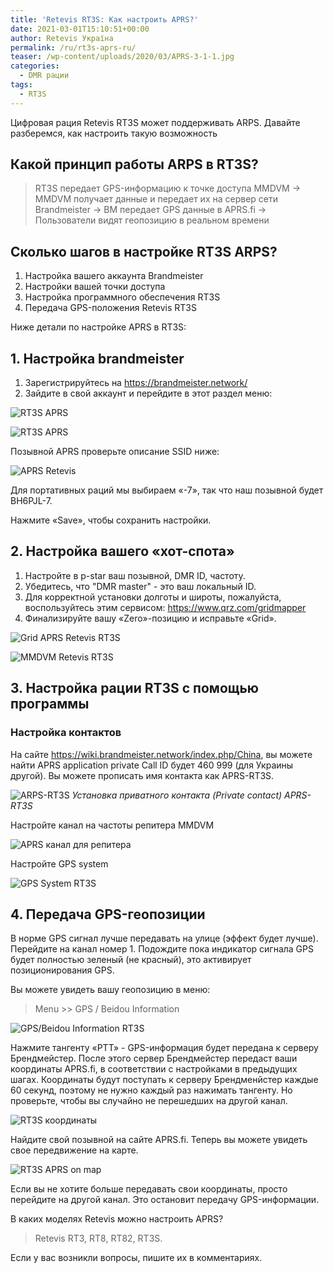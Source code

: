 ```yaml
---
title: 'Retevis RT3S: Как настроить APRS?'
date: 2021-03-01T15:10:51+00:00
author: Retevis Україна
permalink: /ru/rt3s-aprs-ru/
teaser: /wp-content/uploads/2020/03/APRS-3-1-1.jpg
categories:
  - DMR рации
tags:
  - RT3S
---
```

Цифровая рация Retevis RT3S может поддерживать ARPS. Давайте разберемся, как настроить такую возможность



## Какой принцип работы ARPS в RT3S?

> RT3S передает GPS-информацию к точке доступа MMDVM -> MMDVM получает данные и передает их на сервер сети Brandmeister -> BM передает GPS данные в APRS.fi -> Пользователи видят геопозицию в реальном времени

## Сколько шагов в настройке RT3S ARPS?

  1. Настройка вашего аккаунта Brandmeister
  2. Настройки вашей точки доступа
  3. Настройка программного обеспечения RT3S
  4. Передача GPS-положения Retevis RT3S

Ниже детали по настройке APRS в RT3S:

## 1. Настройка brandmeister

  1. Зарегистрируйтесь на <https://brandmeister.network/>
  2. Зайдите в свой аккаунт и перейдите в этот раздел меню:

![RT3S APRS](/wp-content/uploads/2020/03/APRS-1-1-252x300.jpg)

![RT3S APRS](https://retevis.com.ua/wp-content/uploads/2020/03/APRS-2-1024x440.jpg)

Позывной APRS проверьте описание SSID ниже:

![APRS Retevis](/wp-content/uploads/2020/03/APRS-3-1.jpg)

Для портативных раций мы выбираем «-7», так что наш позывной будет BH6PJL-7.

Нажмите «Save», чтобы сохранить настройки.

## 2. Настройка вашего «хот-спота»

  1. Настройте в p-star ваш позывной, DMR ID, частоту.
  2. Убедитесь, что "DMR master" - это ваш локальный ID.
  3. Для корректной установки долготы и широты, пожалуйста, воспользуйтесь этим сервисом: <https://www.qrz.com/gridmapper>
  4. Финализируйте вашу «Zero»-позицию и исправьте «Grid».

![Grid APRS Retevis RT3S](/wp-content/uploads/2020/03/APRS-4.jpg)

![MMDVM Retevis RT3S](/wp-content/uploads/2020/03/APRS-5.jpg)

## 3. Настройка рации RT3S с помощью программы

### Настройка контактов

На сайте <https://wiki.brandmeister.network/index.php/China>, вы можете найти APRS application private Call ID будет 460 999 (для Украины другой). Вы можете прописать имя контакта как APRS-RT3S.

![ARPS-RT3S](/wp-content/uploads/2020/03/APRS-6.jpg)
*Установка приватного контакта (Private contact) APRS-RT3S*

Настройте канал на частоты репитера MMDVM

![APRS канал для репитера](/wp-content/uploads/2020/03/APRS-7.jpg)

Настройте GPS system

![GPS System RT3S](/wp-content/uploads/2020/03/APRS-8.jpg)

## 4. Передача GPS-геопозиции

В норме GPS сигнал лучше передавать на улице (эффект будет лучше). Перейдите на канал номер 1. Подождите пока индикатор сигнала GPS будет полностью зеленый (не красный), это активирует позиционирования GPS.

Вы можете увидеть вашу геопозицию в меню:

> Menu >> GPS / Beidou Information

![GPS/Beidou Information RT3S](/wp-content/uploads/2020/03/RT3S-APRS-2-576x1024.jpg)

Нажмите тангенту «PTT» - GPS-информация будет передана к серверу Брендмейстер. После этого сервер Брендмейстер передаст ваши координаты APRS.fi, в соответствии с настройками в предыдущих шагах. Координаты будут поступать к серверу Брендменйстер каждые 60 секунд, поэтому не нужно каждый раз нажимать тангенту. Но проверьте, чтобы вы случайно не перешедших на другой канал.

![RT3S координаты](/wp-content/uploads/2020/03/RT3S-APRS1-576x1024.jpg) 

Найдите свой позывной на сайте APRS.fi. Теперь вы можете увидеть свое передвижение на карте.

![RT3S APRS on map](/wp-content/uploads/2020/03/APRS-3-1-1.jpg)

Если вы не хотите больше передавать свои координаты, просто перейдите на другой канал. Это остановит передачу GPS-информации.

В каких моделях Retevis можно настроить APRS? 

>Retevis RT3, RT8, RT82, RT3S.

Если у вас возникли вопросы, пишите их в комментариях.